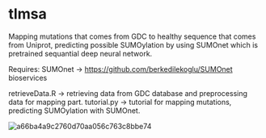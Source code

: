 # tlmsa

Mapping mutations that comes from GDC to healthy sequence that comes from Uniprot, predicting possible SUMOylation by using SUMOnet which is pretrained sequantial deep neural network.

Requires:
SUMOnet -> https://github.com/berkedilekoglu/SUMOnet
bioservices 


retrieveData.R -> retrieving data from GDC database and preprocessing data for mapping part.
tutorial.py -> tutorial for mapping mutations, predicting SUMOylation with SUMOnet.

![a66ba4a9c2760d70aa056c763c8bbe74](https://user-images.githubusercontent.com/72014272/185979245-6eaf46f0-98d7-4a18-9de6-007cdfaaddd5.gif)
